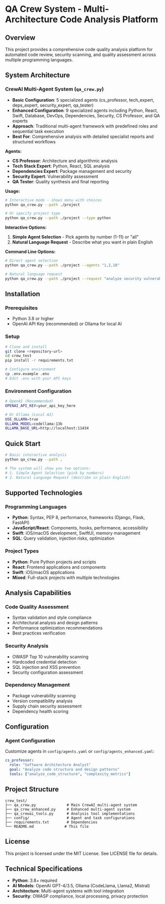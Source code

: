 # QA Crew System - Multi-Architecture Code Analysis Platform

## Overview

This project provides a comprehensive code quality analysis platform for automated code review, security scanning, and quality assessment across multiple programming languages.

## System Architecture

### CrewAI Multi-Agent System (`qa_crew.py`)
- **Basic Configuration**: 5 specialized agents (cs_professor, tech_expert, deps_expert, security_expert, qa_tester)
- **Enhanced Configuration**: 9 specialized agents including Python, React, Swift, Database, DevOps, Dependencies, Security, CS Professor, and QA experts
- **Approach**: Traditional multi-agent framework with predefined roles and sequential task execution
- **Best For**: Comprehensive analysis with detailed specialist reports and structured workflows

**Agents:**
- **CS Professor**: Architecture and algorithmic analysis
- **Tech Stack Expert**: Python, React, SQL analysis  
- **Dependencies Expert**: Package management and security
- **Security Expert**: Vulnerability assessment
- **QA Tester**: Quality synthesis and final reporting

**Usage:**
```bash
# Interactive mode - shows menu with choices
python qa_crew.py --path ./project

# Or specify project type
python qa_crew.py --path ./project --type python
```

**Interactive Options:**
1. **Simple Agent Selection** - Pick agents by number (1-11) or "all"
2. **Natural Language Request** - Describe what you want in plain English

**Command Line Options:**
```bash
# Direct agent selection
python qa_crew.py --path ./project --agents "1,2,10"

# Natural language request
python qa_crew.py --path ./project --request "analyze security vulnerabilities"
```

## Installation

### Prerequisites
- Python 3.8 or higher
- OpenAI API Key (recommended) or Ollama for local AI

### Setup
```bash
# Clone and install
git clone <repository-url>
cd crew_test
pip install -r requirements.txt

# Configure environment
cp .env.example .env
# Edit .env with your API keys
```

### Environment Configuration
```bash
# OpenAI (Recommended)
OPENAI_API_KEY=your_api_key_here

# Or Ollama (Local AI)
USE_OLLAMA=true
OLLAMA_MODEL=codellama:13b
OLLAMA_BASE_URL=http://localhost:11434
```

## Quick Start

```bash
# Basic interactive analysis
python qa_crew.py --path .

# The system will show you two options:
# 1. Simple Agent Selection (pick by numbers)
# 2. Natural Language Request (describe in plain English)
```

## Supported Technologies

### Programming Languages
- **Python**: Syntax, PEP 8, performance, frameworks (Django, Flask, FastAPI)
- **JavaScript/React**: Components, hooks, performance, accessibility
- **Swift**: iOS/macOS development, SwiftUI, memory management
- **SQL**: Query validation, injection risks, optimization

### Project Types
- **Python**: Pure Python projects and scripts
- **React**: Frontend applications and components
- **Swift**: iOS/macOS applications
- **Mixed**: Full-stack projects with multiple technologies

## Analysis Capabilities

### Code Quality Assessment
- Syntax validation and style compliance
- Architectural analysis and design patterns
- Performance optimization recommendations
- Best practices verification

### Security Analysis
- OWASP Top 10 vulnerability scanning
- Hardcoded credential detection
- SQL injection and XSS prevention
- Security configuration assessment

### Dependency Management
- Package vulnerability scanning
- Version compatibility analysis
- Supply chain security assessment
- Dependency health scoring

## Configuration

### Agent Configuration
Customize agents in `config/agents.yaml` or `config/agents_enhanced.yaml`:
```yaml
cs_professor:
  role: "Software Architecture Analyst"
  goal: "Analyze code structure and design patterns"
  tools: ["analyze_code_structure", "complexity_metrics"]
```

## Project Structure

```
crew_test/
├── qa_crew.py              # Main CrewAI multi-agent system
├── qa_crew_enhanced.py     # Enhanced multi-agent system
├── qa_crewai_tools.py      # Analysis tool implementations
├── config/                 # Agent and task configurations
├── requirements.txt        # Dependencies
└── README.md              # This file
```

## License

This project is licensed under the MIT License. See LICENSE file for details.

## Technical Specifications

- **Python**: 3.8+ required
- **AI Models**: OpenAI GPT-4/3.5, Ollama (CodeLlama, Llama2, Mistral)
- **Architecture**: Multi-agent systems with tool integration
- **Security**: OWASP compliance, local processing, privacy protection
